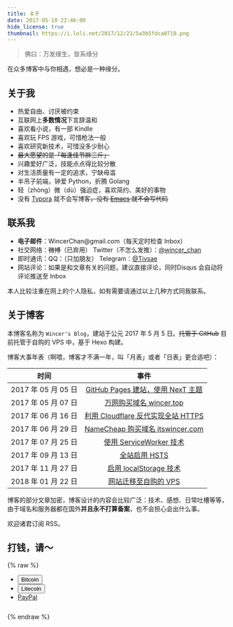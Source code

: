```yaml
---
title: 关于
date: 2017-05-10 22:46:00
hide_license: true
thumbnail: https://i.loli.net/2017/12/21/5a3b5fdca0710.png
---
```

> 佛曰：万发缘生，皆系缘分

<div id="aplayer1" class="aplayer" title="if (piano arrange)" author="折倉俊則" url="0000Mzli2dE2ps" pic="https://p1.music.126.net/vysbI6D4DhLa5LE8tNX34A==/6630055115875539.jpg?param=130y130" lrc="lrc/pure.lrc"></div>

在众多博客中与你相遇，想必是一种缘分。

## 关于我
- 热爱自由、讨厌被约束
- 互联网上**多数情况**下言辞温和
- 喜欢看小说，有一部 Kindle
- 喜欢玩 FPS 游戏，可惜枪法一般
- 喜欢研究新技术，可惜没多少耐心
- ~~最大愿望的是「每逢佳节胖三斤」~~
- 兴趣爱好广泛，技能点点得比较分散
- 对生活质量有一定的追求，宁缺毋滥
- 半吊子前端，钟爱 Python，折腾 Golang
- 轻（zhòng）微（dù）强迫症，喜欢简约、美好的事物
- 没有 [Typora](https://typora.io/) 就不会写博客~~，没有 [Emacs](https://www.gnu.org/software/emacs/) 就不会写代码~~

## 联系我

- **电子邮件**：WincerChan<span style="display:none">fuck</span>@gmail.com（每天定时检查 Inbox）
- 社交网络：~~微博~~（已弃用） Twitter（不怎么发推）：[@wincer_chan](https://twitter.com/wincer_chan) 
- 即时通讯：QQ：（只加朋友） Telegram：[@Tivsae](https://t.me/Tivsae)
- 网站评论：如果是和文章有关的问题，建议直接评论，同时Disqus 会自动将评论推送至 Inbox

本人比较注重在网上的个人隐私，如有需要请通过以上几种方式同我联系。


## 关于博客

本博客名称为 `Wincer's Blog`，建站于公元 2017 年 5 月 5 日。~~托管于 GitHub~~ 目前托管于自购的 VPS 中，基于 Hexo 构建。

博客大事年表（啊喂，博客才不满一年，叫「月表」或者「日表」更合适吧）：

|        时间        |                    事件                    |
| :--------------: | :--------------------------------------: |
| 2017 年 05 月 05 日 | [GitHub Pages 建站，使用 NexT 主题](../posts/4a17b156/) |
| 2017 年 05 月 07 日 | [万网购买域名 wincer.top](../posts/daaac5bb/)  |
| 2017 年 06 月 16 日 | [利用 Cloudflare 反代实现全站 HTTPS](../posts/444a2b9d/) |
| 2017 年 06 月 29 日 | [NameCheap 购买域名 itswincer.com](../posts/cd8ce2d7/) |
| 2017 年 07 月 25 日 | [使用 ServiceWorker 技术](../posts/a0df572f/) |
| 2017 年 09 月 13 日 |     [全站启用 HSTS](../posts/dfc84766/)      |
| 2017 年 11 月 27 日 | [启用 localStorage 技术](../posts/a9d193c6/) |
| 2018 年 01 月 22 日 |    [网站迁移至自购的 VPS](../posts/b3085a7/)     |

博客的部分文章加密，博客设计的内容会比较广泛：技术、感想、日常吐槽等等，由于域名和服务器都在国外**并且永不打算备案**，也不会担心会出什么事。

欢迎诸君订阅 RSS。

## 打钱，请～
{% raw %}
<ul id="donateBox" class="list pos-f tr3">
	<li id="BTC" data-footnote="Bitcoin adress">
		<button id="BTCBn">Bitcoin</button>
	</li>
	<li id="LTC" data-footnote="Litecoin address">
		<button id="LTCLn">Litecoin</button>
	</li>
	<li id="PayPal" data-footnote="Paypal address">
		<a href="https://paypal.me/tivsae" target="_blank">PayPal</a>
	</li>
</ul>
<div id="model-background"></div>
<div id="QRBox" class="pos-f left-100">
		<img id="MainBox"/>
	<p id="title"></p>
</div>
{% endraw %}
	